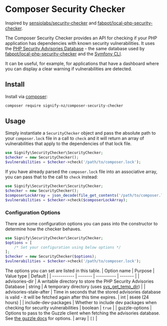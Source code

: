 # Composer Security Checker
Inspired by [sensiolabs/security-checker](https://github.com/sensiolabs/security-checker) and [fabpot/local-php-security-checker](https://github.com/fabpot/local-php-security-checker).

The Composer Security Checker provides an API for checking if your PHP application has dependencies with known security vulnerabilities. It uses the [PHP Security Advisories Database](https://github.com/FriendsOfPHP/security-advisories) - the same database used by [fabpot/local-php-security-checker](https://github.com/fabpot/local-php-security-checker) and the [Symfony CLI](https://symfony.com/doc/current/setup.html#security-checker).

It can be useful, for example, for applications that have a dashboard where you can display a clear warning if vulnerabilities are detected.

## Install
Install via [composer](https://getcomposer.org):

```bash
composer require signify-nz/composer-security-checker
```

## Usage
Simply instantiate a `SecurityChecker` object and pass the absolute path to your `composer.lock` file in a call to `check` and it will return an array of vulnerabilities that apply to the dependencies of that lock file.
```php
use Signify\SecurityChecker\SecurityChecker;
$checker = new SecurityChecker();
$vulnerabilities = $checker->check('/path/to/composer.lock');
```

If you have already parsed the `composer.lock` file into an associative array, you can pass that to the call to `check` instead:
```php
use Signify\SecurityChecker\SecurityChecker;
$checker = new SecurityChecker();
$composerLockArray = json_decode(file_get_contents('/path/to/composer.lock'), true);
$vulnerabilities = $checker->check($composerLockArray);
```

### Configuration Options
There are some configuration options you can pass into the constructor to determine how the checker behaves.
```php
use Signify\SecurityChecker\SecurityChecker;
$options = [
    /* Set your configuration using below options */
];
$checker = new SecurityChecker($options);
$vulnerabilities = $checker->check('/path/to/composer.lock');
```

The options you can set are listed in this table.
| Option name | Purpose | Value type | Default |
| ----------- | ------- | ---------- | ------- |
| advisories-dir | A writable directory to store the PHP Security Advisories Database | string | A temporary directory (uses [sys_get_temp_dir](https://www.php.net/manual/en/function.sys-get-temp-dir.php)) |
| advisories-stale-after | Time in seconds that the stored advisories database is valid - it will be fetched again after this time expires. | int | `86400` (24 hours) |
| include-dev-packages | Whether to include dev packages when checking for security vulnerabilities | boolean | `true` |
| guzzle-options | Options to pass to the Guzzle client when fetching the advisories database. See [the guzzle docs](https://docs.guzzlephp.org/en/stable/request-options.html) for options. | array | `[]` |
